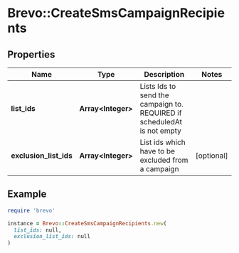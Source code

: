 # Brevo::CreateSmsCampaignRecipients

## Properties

| Name | Type | Description | Notes |
| ---- | ---- | ----------- | ----- |
| **list_ids** | **Array&lt;Integer&gt;** | Lists Ids to send the campaign to. REQUIRED if scheduledAt is not empty |  |
| **exclusion_list_ids** | **Array&lt;Integer&gt;** | List ids which have to be excluded from a campaign | [optional] |

## Example

```ruby
require 'brevo'

instance = Brevo::CreateSmsCampaignRecipients.new(
  list_ids: null,
  exclusion_list_ids: null
)
```

